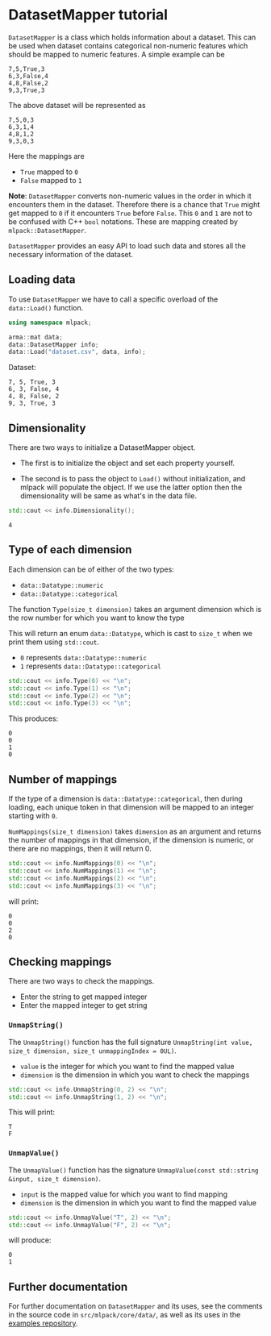 # DatasetMapper tutorial

`DatasetMapper` is a class which holds information about a dataset. This can be
used when dataset contains categorical non-numeric features which should be
mapped to numeric features. A simple example can be

```
7,5,True,3
6,3,False,4
4,8,False,2
9,3,True,3
```

The above dataset will be represented as

```
7,5,0,3
6,3,1,4
4,8,1,2
9,3,0,3
```

Here the mappings are

- `True` mapped to `0`
- `False` mapped to `1`

**Note**: `DatasetMapper` converts non-numeric values in the order in which it
encounters them in the dataset. Therefore there is a chance that `True` might
get mapped to `0` if it encounters `True` before `False`.  This `0` and `1` are
not to be confused with C++ `bool` notations. These are mapping created by
`mlpack::DatasetMapper`.

`DatasetMapper` provides an easy API to load such data and stores all the
necessary information of the dataset.

## Loading data

To use `DatasetMapper` we have to call a specific overload of the `data::Load()`
function.

```c++
using namespace mlpack;

arma::mat data;
data::DatasetMapper info;
data::Load("dataset.csv", data, info);
```

Dataset:

```
7, 5, True, 3
6, 3, False, 4
4, 8, False, 2
9, 3, True, 3
```

## Dimensionality

There are two ways to initialize a DatasetMapper object.

* The first is to initialize the object and set each property yourself.

* The second is to pass the object to `Load()` without initialization, and
  mlpack will populate the object. If we use the latter option then the
  dimensionality will be same as what's in the data file.

```c++
std::cout << info.Dimensionality();
```

```
4
```

## Type of each dimension

Each dimension can be of either of the two types:

  - `data::Datatype::numeric`
  - `data::Datatype::categorical`

The function `Type(size_t dimension)` takes an argument dimension which is the
row number for which you want to know the type

This will return an enum `data::Datatype`, which is cast to `size_t` when we
print them using `std::cout`.

  - `0` represents `data::Datatype::numeric`
  - `1` represents `data::Datatype::categorical`

```c++
std::cout << info.Type(0) << "\n";
std::cout << info.Type(1) << "\n";
std::cout << info.Type(2) << "\n";
std::cout << info.Type(3) << "\n";
```

This produces:

```
0
0
1
0
```

## Number of mappings

If the type of a dimension is `data::Datatype::categorical`, then during
loading, each unique token in that dimension will be mapped to an integer
starting with `0`.

`NumMappings(size_t dimension)` takes `dimension` as an argument and returns the
number of mappings in that dimension, if the dimension is numeric, or there are
no mappings, then it will return 0.

```c++
std::cout << info.NumMappings(0) << "\n";
std::cout << info.NumMappings(1) << "\n";
std::cout << info.NumMappings(2) << "\n";
std::cout << info.NumMappings(3) << "\n";
```

will print:

```
0
0
2
0
```

## Checking mappings

There are two ways to check the mappings.

  - Enter the string to get mapped integer
  - Enter the mapped integer to get string

### `UnmapString()`

The `UnmapString()` function has the full signature `UnmapString(int value,
size_t dimension, size_t unmappingIndex = 0UL)`.

  - `value` is the integer for which you want to find the mapped value
  - `dimension` is the dimension in which you want to check the mappings

```c++
std::cout << info.UnmapString(0, 2) << "\n";
std::cout << info.UnmapString(1, 2) << "\n";
```

This will print:

```
T
F
```

### `UnmapValue()`

The `UnmapValue()` function has the signature `UnmapValue(const std::string
&input, size_t dimension)`.

  - `input` is the mapped value for which you want to find mapping
  - `dimension` is the dimension in which you want to find the mapped value

```c++
std::cout << info.UnmapValue("T", 2) << "\n";
std::cout << info.UnmapValue("F", 2) << "\n";
```

will produce:

```
0
1
```

## Further documentation

For further documentation on `DatasetMapper` and its uses, see the comments in
the source code in `src/mlpack/core/data/`, as well as its uses in the [examples
repository](https://github.com/mlpack/examples).
